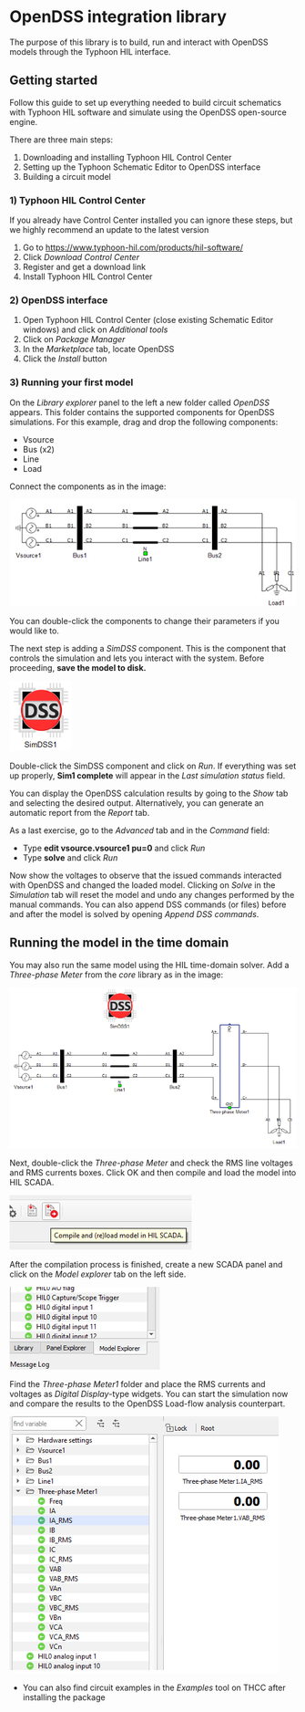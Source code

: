 # OpenDSS integration library

The purpose of this library is to build, run and interact with OpenDSS models through the Typhoon HIL interface.

## Getting started

Follow this guide to set up everything needed to build circuit schematics with Typhoon HIL software and simulate using the OpenDSS open-source engine.

There are three main steps:
1) Downloading and installing Typhoon HIL Control Center
2) Setting up the Typhoon Schematic Editor to OpenDSS interface
3) Building a circuit model

### 1) Typhoon HIL Control Center

If you already have Control Center installed you can ignore these steps, but we highly recommend an update to the latest version

1) Go to https://www.typhoon-hil.com/products/hil-software/
2) Click *Download Control Center*
3) Register and get a download link
4) Install Typhoon HIL Control Center

### 2) OpenDSS interface

1) Open Typhoon HIL Control Center (close existing Schematic Editor windows) and click on *Additional tools*
2) Click on *Package Manager*
3) In the *Marketplace* tab, locate OpenDSS
4) Click the *Install* button

### 3) Running your first model

On the *Library explorer* panel to the left a new folder called *OpenDSS* appears. This folder contains the supported
components for OpenDSS simulations. For this example, drag and drop the following components:

- Vsource
- Bus (x2)
- Line
- Load

Connect the components as in the image:

![First model](docs/img/first_mdl_conns.png?raw=true "First model")

You can double-click the components to change their parameters if you would like to.

The next step is adding a *SimDSS* component. This is the component that controls the simulation and lets you interact
with the system. Before proceeding, **save the model to disk.**

![SimDSS](docs/img/first_mdl_simdss.png?raw=true "SimDSS")

Double-click the SimDSS component and click on *Run*. If everything was set up properly, **Sim1 complete** will appear
in the *Last simulation status* field.

You can display the OpenDSS calculation results by going to the *Show* tab and selecting the desired output.
Alternatively, you can generate an automatic report from the *Report* tab.

As a last exercise, go to the *Advanced* tab and in the *Command* field:
   * Type **edit vsource.vsource1 pu=0** and click *Run*
   * Type **solve** and click *Run*

Now show the voltages to observe that the issued commands interacted with OpenDSS and changed the loaded model. Clicking on *Solve* in the
*Simulation* tab will reset the model and undo any changes performed by the manual commands. You can also append DSS
commands (or files) before and after the model is solved by opening *Append DSS commands*.


## Running the model in the time domain

You may also run the same model using the HIL time-domain solver. Add a *Three-phase Meter* from the *core* library as in
the image:

![TPM](docs/img/first_mdl_3pm.png?raw=true "Three-phase Meter")

Next, double-click the *Three-phase Meter* and check the RMS line voltages and RMS currents boxes. Click OK and then
compile and load the model into HIL SCADA.

![Compile](docs/img/first_mdl_compile.png?raw=true "Compile and send to SCADA")

After the compilation process is finished, create a new SCADA panel and click on the *Model explorer* tab on the left
side.

![Explorer](docs/img/first_mdl_explorer.png?raw=true "Model explorer")

Find the *Three-phase Meter1* folder and place the RMS currents and voltages as *Digital Display*-type widgets.
You can start the simulation now and compare the results to the OpenDSS Load-flow analysis counterpart.

![Widgets](docs/img/first_mdl_widgets.png?raw=true "Digital Display widgets")

- You can also find circuit examples in the *Examples* tool on THCC after installing the package

